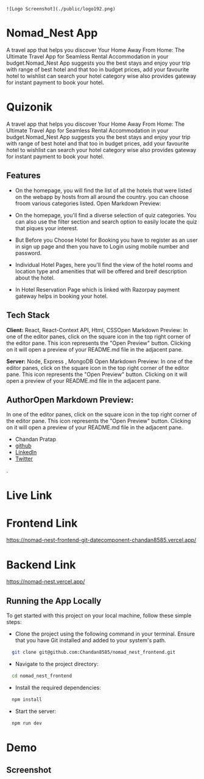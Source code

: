 
    ![Logo Screenshot](./public/logo192.png)

# Nomad_Nest App

A travel app that helps you 
discover Your Home Away From Home: The Ultimate Travel App for Seamless Rental Accommodation in your budget.Nomad_Nest App suggests you the best stays and enjoy your trip with range of best hotel and that too in budget prices, add your favourite hotel to wishlist can search your hotel category wise also provides gateway for instant payment to book your hotel.



# Quizonik

A travel app that helps you 
discover Your Home Away From Home: The Ultimate Travel App for Seamless Rental Accommodation in your budget.Nomad_Nest App suggests you the best stays and enjoy your trip with range of best hotel and that too in budget prices, add your favourite hotel to wishlist can search your hotel category wise also provides gateway for instant payment to book your hotel.


## Features

- On the homepage, you will find the list of all the hotels that were listed on the webapp by hosts from all around the country. you can choose froom various categories listed.
Open Markdown Preview:
- On the homepage, you'll find a diverse selection of quiz categories. You can also use the filter section and search option to easily locate the quiz that piques your interest.
- But Before you Choose Hotel for Booking you have to register as an user in sign up page and then you have to Login using mobile number and password.

- Individual Hotel Pages, here you'll find the view of the hotel rooms and location type and amenities that will
be offered and breif description about the hotel.

- In Hotel Reservation Page which is linked with Razorpay payment gateway helps in booking your hotel.


## Tech Stack

**Client:** React, React-Context API, Html, CSSOpen Markdown Preview:
In one of the editor panes, click on the square icon in the top right corner of the editor pane. This icon represents the "Open Preview" button. Clicking on it will open a preview of your README.md file in the adjacent pane.

**Server:** Node, Express , MongoDB
Open Markdown Preview:
In one of the editor panes, click on the square icon in the top right corner of the editor pane. This icon represents the "Open Preview" button. Clicking on it will open a preview of your README.md file in the adjacent pane.

## AuthorOpen Markdown Preview:
In one of the editor panes, click on the square icon in the top right corner of the editor pane. This icon represents the "Open Preview" button. Clicking on it will open a preview of your README.md file in the adjacent pane.

- Chandan Pratap
- [github](https://github.com/Chandan8585)
- [LinkedIn](https://www.linkedin.com/in/chandan-pratap-464386154/)
- [Twitter](https://twitter.com/chandanpra25704)

.


# Live Link
# Frontend Link

https://nomad-nest-frontend-git-datecomponent-chandan8585.vercel.app/

# Backend Link

https://nomad-nest.vercel.app/


## Running the App Locally
To get started with this project on your local machine, follow these simple steps:

- Clone the project using the following command in your terminal. Ensure that you have Git installed and added to your system's path.

```bash
  git clone git@github.com:Chandan8585/nomad_nest_frontend.git
```

- Navigate to the project directory:
```bash
  cd nomad_nest_frontend
```
- Install the required dependencies:
```bash
  npm install
```
- Start the server:
```bash
  npm run dev
```

# Demo
## Screenshot





